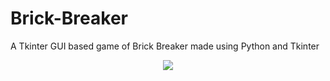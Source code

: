 # Brick-Breaker
A Tkinter GUI based game of Brick Breaker made using Python and Tkinter
<p align='center'><img src='![image](https://github.com/brendanfernandes-projects/Brick-Breaker/assets/128330177/293ffe6b-2de2-4181-a848-efa7cd0a1192)
'>
</p>
